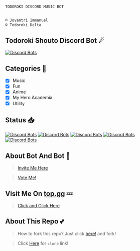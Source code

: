 ```python
TODOROKI DISCORD MUSIC BOT 


© Jovantri Immanuel
© Todoroki Delta
```

## Todoroki Shouto Discord Bot ☄
[![Discord Bots](https://top.gg/api/widget/714330708365148190.svg)](https://top.gg/bot/714330708365148190)

## Categories 📑
- [x] Music
- [x] Fun
- [x] Anime
- [x] My Hero Academia
- [x] Utility

## Status 📥
[![Discord Bots](https://top.gg/api/widget/owner/714330708365148190.svg)](https://top.gg/bot/714330708365148190)
[![Discord Bots](https://top.gg/api/widget/lib/714330708365148190.svg)](https://top.gg/bot/714330708365148190)
[![Discord Bots](https://top.gg/api/widget/upvotes/714330708365148190.svg)](https://top.gg/bot/714330708365148190)
[![Discord Bots](https://top.gg/api/widget/servers/714330708365148190.svg)](https://top.gg/bot/714330708365148190)
[![Discord Bots](https://top.gg/api/widget/status/714330708365148190.svg)](https://top.gg/bot/714330708365148190)

## About Bot And Bot 🤖
> [Invite Me Here](https://discord.com/api/oauth2/authorize?client_id=714330708365148190&permissions=8&scope=bot)

> [Vote Me!](https://top.gg/bot/714330708365148190/vote)

## Visit Me On [top.gg](https://top.gg) 💤
> [Click and Click Here](https://top.gg/bot/714330708365148190)

## About This Repo 💕
> How to fork this repo? Just click [here!](https://github.com/todorokishoto/Todoroki-Shouto-Boto/fork) and fork!

> Click [Here](https://github.com/todorokishoto/Todoroki-Shouto-Bot.git) for `clone` link!
